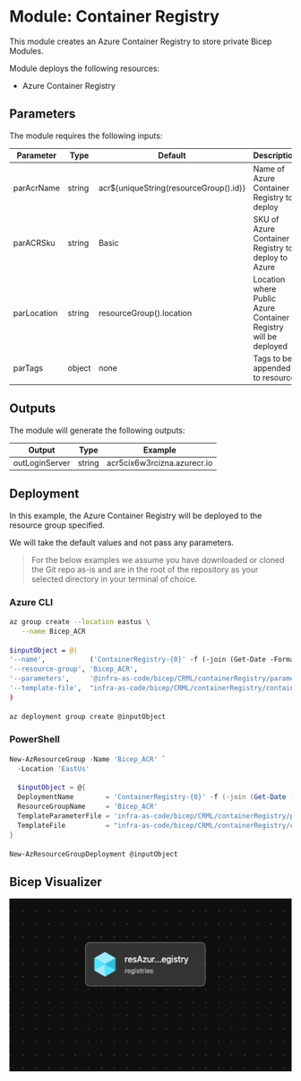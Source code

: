 # Module: Container Registry

This module creates an Azure Container Registry to store private Bicep Modules.

Module deploys the following resources:

- Azure Container Registry

## Parameters

The module requires the following inputs:

 Parameter | Type | Default | Description | Requirement | Example
----------- | ---- | ------- |----------- | ----------- | -------
 parAcrName | string | acr${uniqueString(resourceGroup().id)} | Name of Azure Container Registry to deploy | 5-50 char | acr5cix6w3rcizn
 parACRSku | string | Basic | SKU of Azure Container Registry to deploy to Azure | Basic or Standard or Premium | Basic
 parLocation | string | resourceGroup().location | Location where Public Azure Container Registry will be deployed | Valid Azure Region | eastus2
 parTags | object | none | Tags to be appended to resource | none | {"Environment" : "Development"}

## Outputs

The module will generate the following outputs:

Output | Type | Example
------ | ---- | --------
outLoginServer | string | acr5cix6w3rcizna.azurecr.io

## Deployment

In this example, the Azure Container Registry will be deployed to the resource group specified.

We will take the default values and not pass any parameters.

> For the below examples we assume you have downloaded or cloned the Git repo as-is and are in the root of the repository as your selected directory in your terminal of choice.

### Azure CLI

```bash
az group create --location eastus \
   --name Bicep_ACR

$inputObject = @(
'--name',           ('ContainerRegistry-{0}' -f (-join (Get-Date -Format 'yyyyMMddTHHMMssffffZ')[0..63])),
'--resource-group', 'Bicep_ACR',
'--parameters',     '@infra-as-code/bicep/CRML/containerRegistry/parameters/containerRegistry.parameters.all.json',
'--template-file',  "infra-as-code/bicep/CRML/containerRegistry/containerRegistry.bicep",
)

az deployment group create @inputObject
```

### PowerShell

```powershell
New-AzResourceGroup -Name 'Bicep_ACR' `
  -Location 'EastUs'

  $inputObject = @{
  DeploymentName        = 'ContainerRegistry-{0}' -f (-join (Get-Date -Format 'yyyyMMddTHHMMssffffZ')[0..63])
  ResourceGroupName     = 'Bicep_ACR'
  TemplateParameterFile = 'infra-as-code/bicep/CRML/containerRegistry/parameters/containerRegistry.parameters.all.json'
  TemplateFile          = "infra-as-code/bicep/CRML/containerRegistry/containerRegistry.bicep"
}

New-AzResourceGroupDeployment @inputObject
```

## Bicep Visualizer

![Bicep Visualizer](media/bicepVisualizer.png "Bicep Visualizer")
